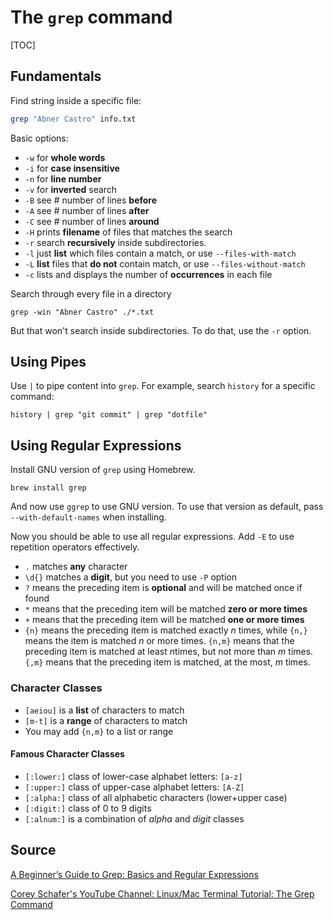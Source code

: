 # The `grep` command

[TOC]

## Fundamentals

Find string inside a specific file:

```bash
grep "Abner Castro" info.txt
```

Basic options:

- `-w` for **whole words**
- `-i` for **case insensitive**
- `-n` for **line number**
- `-v` for **inverted** search
- `-B` see # number of lines  **before**
- `-A` see # number of lines **after**
- `-C` see # number of lines **around**
- `-H` prints **filename** of files that matches the search
- `-r` search **recursively** inside subdirectories.
- `-l` just **list** which files contain a match, or use `--files-with-match`
- `-L` **list** files that **do not** contain match, or use `--files-without-match` 
- `-c` lists and displays the number of **occurrences** in each file

Search through every file in a directory

```shell
grep -win "Abner Castro" ./*.txt
```

But that won't search inside subdirectories. To do that, use the `-r` option.

## Using Pipes

Use `|` to pipe content into `grep`. For example, search `history` for a specific command:

```shell
history | grep "git commit" | grep "dotfile"
```

## Using Regular Expressions

Install GNU version of `grep` using Homebrew.

```shell
brew install grep
```

And now use `ggrep` to use GNU version. To use that version as default, pass `--with-default-names` when installing.

Now you should be able to use all regular expressions. Add `-E` to use repetition operators effectively.

- `.` matches **any** character
- `\d{}` matches a **digit**, but you need to use `-P` option
- `?` means the preceding item is **optional** and will be matched once if found
- `*` means that the preceding item will be matched **zero or more times**
- `+` means that the preceding item will be matched **one or more times**
- `{n}` means the preceding item is matched exactly *n* times, while `{n,}` means the item is matched *n* or more times. `{n,m}` means that the preceding item is matched at least *n*times, but not more than *m* times. `{,m}` means that the preceding item is matched, at the most, *m* times.

### Character Classes

* `[aeiou]` is a **list** of characters to match
* `[m-t]` is a **range** of characters to match
* You may add `{n,m}` to a list or range

#### Famous Character Classes

* `[:lower:]` class of lower-case alphabet letters: `[a-z]`
* `[:upper:]` class of upper-case alphabet letters: `[A-Z]`
* `[:alpha:]` class of all alphabetic characters (lower+upper case)
* `[:digit:]` class of 0 to 9 digits
* `[:alnum:]` is a combination of *alpha* and *digit* classes

## Source

[A Beginner’s Guide to Grep: Basics and Regular Expressions](https://opensourceforu.com/2012/06/beginners-guide-gnu-grep-basics/)

[Corey Schafer's YouTube Channel: Linux/Mac Terminal Tutorial: The Grep Command](https://www.youtube.com/watch?v=VGgTmxXp7xQ&feature=youtu.be&list=PL-osiE80TeTvGhHkpvfmKWOiIPF8UVy6c)

